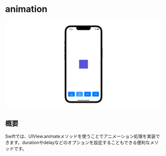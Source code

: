 # animation
![animation](animation.gif)

## 概要
Swiftでは、UIView.animateメソッドを使うことでアニメーション処理を実装できます。durationやdelayなどのオプションを設定することもできる便利なメソッドです。
